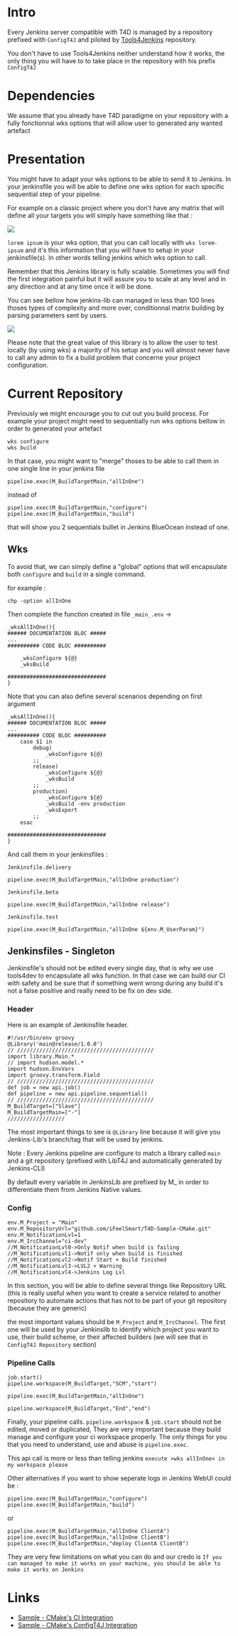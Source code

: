 # Intro

Every Jenkins server compatible with T4D is managed by a repository prefixed with `ConfigT4J` and piloted by [Tools4Jenkins](https://github.com/iFeelSmart/Tools4Jenkins) repository. 

You don't have to use Tools4Jenkins neither understand how it works, the only thing you will have to to take place in the repository with his prefix `ConfigT4J`

# Dependencies

We assume that you already have T4D paradigme on your repository with a fully fonctionnal wks options that will allow user to generated any wanted artefact

# Presentation

You might have to adapt your wks options to be able to send it to Jenkins. In your jenkinsfile you will be able to define one wks option for each specific sequential step of your pipeline. 

For example on a classic project where you don't have any matrix that will define all your targets you will simply have something like that : 
<p>
    <img src="https://raw.githubusercontent.com/T4D-Suites/T4D-Ressources/master/screenshot-sequential.png">
</p>

`lorem ipsum` is your wks option, that you can call locally with `wks lorem-ipsum` and it's this information that you will have to setup in your jenkinsfile(s). In other words telling jenkins which wks option to call.

Remember that this Jenkins library is fully scalable. Sometimes you will find the first integration painful but it will assure you to scale at any level and in any direction and at any time once it will be done.

You can see bellow how jenkins-lib can managed in less than 100 lines thoses types of complexity and more over, conditionnal matrix building by parsing parameters sent by users.
<p>
    <img src="https://github.com/T4D-Suites/T4D-Ressources/blob/master/screenshot-hardcore-sequential.png">
</p>


Please note that the great value of this library is to allow the user to test locally (by using wks) a majority of his setup and you will almost never have to call any admin to fix a build problem that concerne your project configuration. 

# Current Repository

Previously we might encourage you to cut out you build process. For example your project might need to sequentially run wks options bellow in order to generated your artefact
```
wks configure
wks build
```

In that case, you might want to "merge" thoses to be able to call them in one single line in your jenkins file 
```
pipeline.exec(M_BuildTargetMain,"allInOne")
```
instead of 
```
pipeline.exec(M_BuildTargetMain,"configure")
pipeline.exec(M_BuildTargetMain,"build")
```

that will show you 2 sequentials bullet in Jenkins BlueOcean instead of one. 

## Wks


To avoid that, we can simply define a "global" options that will encapsulate both `configure` and `build` in a single command. 

for example : 
```
chp -option allInOne
```
Then complete the function created in file `_main_.env` -> 
```
_wksAllInOne(){
###### DOCUMENTATION BLOC #####
...
########## CODE BLOC ##########

    _wksConfigure ${@}
    _wksBuild

###############################
}
```

Note that you can also define several scenarios depending on first argument
```
_wksAllInOne(){
###### DOCUMENTATION BLOC #####
...
########## CODE BLOC ##########
    case $1 in 
        debug)
            _wksConfigure ${@}
        ;;
        release)
            _wksConfigure ${@}
            _wksBuild 
        ;;
        production)
            _wksConfigure ${@}
            _wksBuild -env production
            _wksExport 
        ;;
    esac

###############################
}
```
And call them in your jenkinsfiles :

`Jenkinsfile.delivery`
```
pipeline.exec(M_BuildTargetMain,"allInOne production")
```

`Jenkinsfile.beta`
```
pipeline.exec(M_BuildTargetMain,"allInOne release")
```

`Jenkinsfile.test`
```
pipeline.exec(M_BuildTargetMain,"allInOne ${env.M_UserParam}")
```


## Jenkinsfiles - Singleton

Jenkinsfile's should not be edited every single day, that is why we use tools4dev to encapsulate all wks function. In that case we can build our CI with safety and be sure that if something went wrong during any build it's not a false positive and really need to be fix on dev side.

### Header

Here is an example of Jenkinsfile header. 
```
#!/usr/bin/env groovy
@Library('main@release/1.0.0')
// ///////////////////////////////////////////
import library.Main.*
// import hudson.model.*
import hudson.EnvVars
import groovy.transform.Field
// ///////////////////////////////////////////
def job = new api.job()
def pipeline = new api.pipeline.sequential()
// ///////////////////////////////////////////
M_BuildTarget=["Slave"]
M_BuildTargetMain=["-"]
//////////////////
```
The most important things to see is `@Library` line because it will give you Jenkins-Lib's branch/tag that will be used by jenkins. 

Note : Every Jenkins pipeline are configure to match a library called `main` and a git repository (prefixed with LibT4J and automatically generated by Jenkins-CLI)

By default every variable in JenkinsLib are prefixed by M_ in order to differentiate them from Jenkins Native values.

### Config

```
env.M_Project = "Main"
env.M_RepositoryUrl="github.com/iFeelSmart/T4D-Sample-CMake.git"
env.M_NotificationLvl=1
env.M_IrcChannel="ci-dev"
//M_NotificationLvl0->Only Notif when build is failing
//M_NotificationLvl1->Notif only when build is finished
//M_NotificationLvl2->Notif Start + Build finished
//M_NotificationLvl3->LVL2 + Warning
//M_NotificationLvl4->Jenkins Log Lvl
```

In this section, you will be able to define several things like Repository URL (this is really useful when you want to create a service related to another repository to automate actions that has not to be part of your git repository (because they are generic)

the most important values should be `M_Project` and `M_IrcChannel`. The first one will be used by your Jenkinslib to identify which project you want to use, their build scheme, or their affected builders (we will see that in `ConfigT4J Repository` section)

### Pipeline Calls

```
job.start()
pipeline.workspace(M_BuildTarget,"SCM","start")

pipeline.exec(M_BuildTargetMain,"allInOne")

pipeline.workspace(M_BuildTarget,"End","end")
```

Finally, your pipeline calls. 
`pipeline.workspace` & `job.start` should not be edited, moved or duplicated, They are very important because they build manage and configure your ci workspace properly. The only things for you that you need to understand, use and abuse is `pipeline.exec`. 

This api call is more or less than telling jenkins `execute >wks allInOne< in my workspace please` 

Other alternatives if you want to show seperate logs in Jenkins WebUI could be : 
```
pipeline.exec(M_BuildTargetMain,"configure")
pipeline.exec(M_BuildTargetMain,"build")
```
or 
```
pipeline.exec(M_BuildTargetMain,"allInOne ClientA")
pipeline.exec(M_BuildTargetMain,"allInOne ClientB")
pipeline.exec(M_BuildTargetMain,"deploy ClientA ClientB")
```

They are very few limitations on what you can do and our credo is `If you can managed to make it works on your machine, you should be able to make it works on Jenkins` 

# Links

- [Sample - CMake's CI Integration](https://github.com/iFeelSmart/T4D-Sample-CMake/pull/3/files)
- [Sample - CMake's ConfigT4J Integration](https://github.com/iFeelSmart/configT4J-Sample/pull/2)
